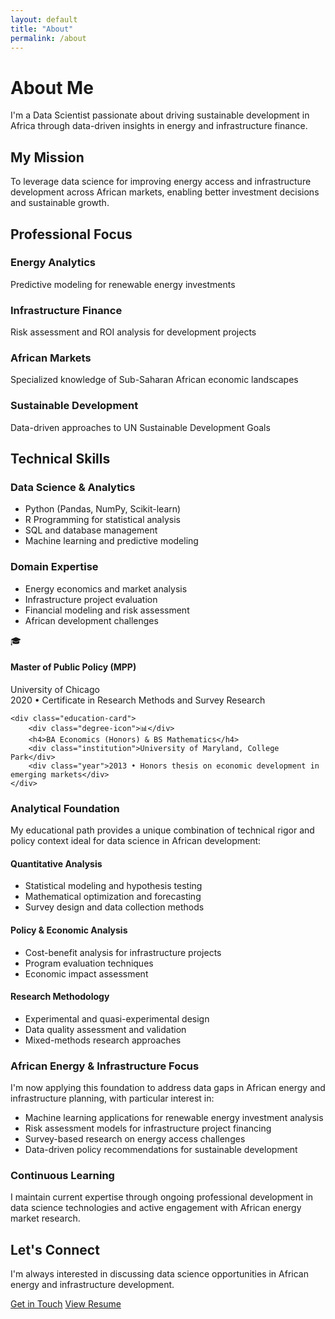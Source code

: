 ```yaml
---
layout: default
title: "About"
permalink: /about
---
```


<!-- =================================================================
     ABOUT PAGE - MAIN CONTENT
     Professional background, mission, skills, and education
     ================================================================= -->

# About Me

I'm a Data Scientist passionate about driving sustainable development in Africa through data-driven insights in energy and infrastructure finance.

<!-- =================================================================
     MISSION SECTION
     Core purpose and professional focus
     ================================================================= -->

## My Mission

To leverage data science for improving energy access and infrastructure development across African markets, enabling better investment decisions and sustainable growth.

<!-- =================================================================
     PROFESSIONAL FOCUS AREAS
     Four main areas of expertise
     ================================================================= -->

## Professional Focus

<div class="focus-area">
     <h3>Energy Analytics</h3>
     <p>Predictive modeling for renewable energy investments</p>
</div>

<div class="focus-area">
     <h3>Infrastructure Finance</h3>
     <p>Risk assessment and ROI analysis for development projects</p>
</div>

<div class="focus-area">
     <h3>African Markets</h3>
     <p>Specialized knowledge of Sub-Saharan African economic landscapes</p>
</div>

<div class="focus-area">
     <h3>Sustainable Development</h3>
     <p>Data-driven approaches to UN Sustainable Development Goals</p>
</div>

<!-- =================================================================
     TECHNICAL SKILLS SECTION
     Detailed breakdown of technical capabilities and domain expertise
     ================================================================= -->

## Technical Skills

<div class="skills-category-section">

### Data Science & Analytics

- Python (Pandas, NumPy, Scikit-learn)
- R Programming for statistical analysis
- SQL and database management
- Machine learning and predictive modeling

</div>

<div class="skills-category-section">

### Domain Expertise

- Energy economics and market analysis
- Infrastructure project evaluation
- Financial modeling and risk assessment
- African development challenges

</div>

<!-- =================================================================
     EDUCATION SECTION
     Academic credentials and background
     ================================================================= -->

<div class="education-grid">
    <div class="education-card">
        <div class="degree-icon">🎓</div>
        <h4>Master of Public Policy (MPP)</h4>
        <div class="institution">University of Chicago</div>
        <div class="year">2020 • Certificate in Research Methods and Survey Research</div>
    </div>
    
    <div class="education-card">
        <div class="degree-icon">📊</div>
        <h4>BA Economics (Honors) & BS Mathematics</h4>
        <div class="institution">University of Maryland, College Park</div>
        <div class="year">2013 • Honors thesis on economic development in emerging markets</div>
    </div>
</div>

<!-- =================================================================
     ANALYTICAL FOUNDATION
     Educational approach and methodology
     ================================================================= -->

### Analytical Foundation

My educational path provides a unique combination of technical rigor and policy context ideal for data science in African development:

<div class="skills-category-section">

#### Quantitative Analysis

- Statistical modeling and hypothesis testing
- Mathematical optimization and forecasting
- Survey design and data collection methods

</div>

<div class="skills-category-section">

#### Policy & Economic Analysis

- Cost-benefit analysis for infrastructure projects
- Program evaluation techniques
- Economic impact assessment

</div>

<div class="skills-category-section">

#### Research Methodology

- Experimental and quasi-experimental design
- Data quality assessment and validation
- Mixed-methods research approaches

</div>

<!-- =================================================================
     AFRICAN ENERGY & INFRASTRUCTURE FOCUS
     Current research interests and applications
     ================================================================= -->

### African Energy & Infrastructure Focus

I'm now applying this foundation to address data gaps in African energy and infrastructure planning, with particular interest in:

- Machine learning applications for renewable energy investment analysis
- Risk assessment models for infrastructure project financing
- Survey-based research on energy access challenges
- Data-driven policy recommendations for sustainable development

### Continuous Learning

I maintain current expertise through ongoing professional development in data science technologies and active engagement with African energy market research.

<!-- =================================================================
     CALL TO ACTION
     Contact encouragement
     ================================================================= -->

## Let's Connect

I'm always interested in discussing data science opportunities in African energy and infrastructure development.

<div class="cta-buttons">
    <a href="mailto:{{ site.email }}" class="btn primary">Get in Touch</a>
    <a href="resume.html" class="btn secondary">View Resume</a>
</div>